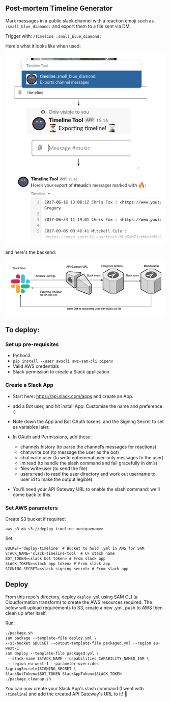 ## Post-mortem Timeline Generator

Mark messages in a public slack channel with a reaction emoji such as
`:small_blue_diamond:` and export them to a file sent via DM.

Trigger with: `/timeline :small_blue_diamond:`

Here's what it looks like when used:

![ux](/images/timeline-ux.jpg)

and here's the backend:

![architecture](/images/architecture.jpg)
## To deploy:
### Set up pre-requisites
* Python3
* `pip install --user awscli aws-sam-cli pipenv`
* Valid AWS credentials
* Slack permission to create a Slack application.

### Create a Slack App
* Start here: https://api.slack.com/apps and create an App.

* add a Bot user, and hit Install App. Customise the name and preference :)

* Note down the App and Bot OAuth tokens, and the Signing Secret to set
as variables later.

* In OAuth and Permissions, add these:
    - channels:history (to parse the channel’s messages for reactions)
    - chat:write:bot (to message the user as the bot)
    - chat:write:user (to write ephemeral user-only messages to the user)
    - im:read (to handle the slash command and fail gracefully in dm’s)
    - files:write:user (to send the file)
    - users:read (to read the user directory and work out username to user id
     to make the output legible).

* You'll need your API Gateway URL to enable the slash command: we'll come back
to this.

### Set AWS parameters
Create S3 bucket if required:
```
aws s3 mb s3://deploy-timeline-<uniquename>
```

Set:
```
BUCKET='deploy-timeline' # Bucket to hold .yml in AWS for SAM
STACK_NAME='slack-timeline-tool' # CF stack name
BOT_TOKEN=<slack bot token> # From slack app
SLACK_TOKEN=<slack app token> # From slack app
SIGNING_SECRET=<slack signing secret> # From slack app
```

## Deploy

From this repo's directory, deploy `deploy.yml` using SAM CLI (a Cloudformation
transform) to create the AWS resources required. The below will upload 
requirements to S3, create a new .yml, push to AWS then clean up after itself.

Run:
```
./package.sh
sam package --template-file deploy.yml \ 
--s3-bucket $BUCKET --output-template-file packaged.yml --region eu-west-1
sam deploy --template-file packaged.yml \
 --stack-name $STACK_NAME --capabilities CAPABILITY_NAMED_IAM \
 --region eu-west-1 --parameter-overrides SigningSecret=$SIGNING_SECRET \
SlackBotToken=$BOT_TOKEN SlackAppToken=$SLACK_TOKEN
./package_cleanup.sh

```

You can now create your Slack App's slash command (I went with `/timeline`) 
and add the created API Gateway's URL to it! 🎉

